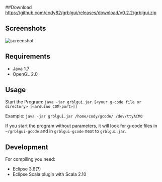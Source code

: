 ##Download
https://github.com/cody82/grblgui/releases/download/v0.2.2/grblgui.zip

## Screenshots
![screenshot](https://github.com/cody82/grblgui/raw/master/grblgui.jpg)

## Requirements
* Java 1.7
* OpenGL 2.0

## Usage
Start the Program: `java -jar grblgui.jar [<your g-code file or directory> [<arduino COM-port>]]`

Example: `java -jar grblgui.jar /home/cody/gcode/ /dev/ttyACM0`

If you start the program without parameters, it will look for g-code files in `~/grblgui-gcode` 
and in `grblgui-gcode` next to `grblgui.jar`.

## Development
For compiling you need:
* Eclipse 3.6(?)
* Eclipse Scala plugin with Scala 2.10
